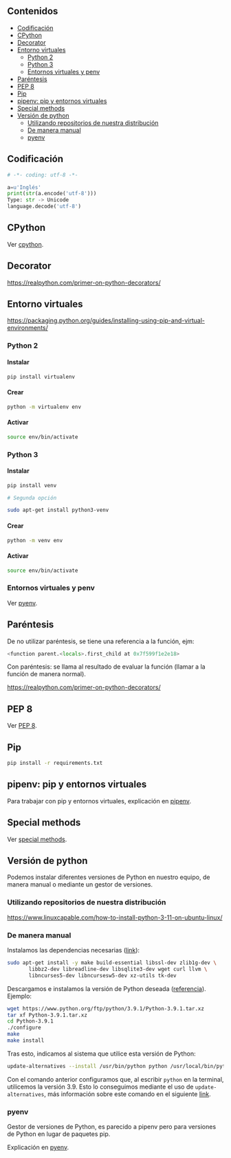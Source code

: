 ## Contenidos

- [Codificación](#codificación)
- [CPython](#cpython)
- [Decorator](#decorator)
- [Entorno virtuales](#entorno-virtuales)
  - [Python 2](#python-2)
  - [Python 3](#python-3)
  - [Entornos virtuales y penv](#entornos-virtuales-y-penv)
- [Paréntesis](#paréntesis)
- [PEP 8](#pep-8)
- [Pip](#pip)
- [pipenv: pip y entornos virtuales](#pipenv-pip-y-entornos-virtuales)
- [Special methods](#special-methods)
- [Versión de python](#versión-de-python)
  - [Utilizando repositorios de nuestra distribución](#utilizando-repositorios-de-nuestra-distribución)
  - [De manera manual](#de-manera-manual)
  - [pyenv](#pyenv)

## Codificación

```python
# -*- coding: utf-8 -*-    
```

```python
a=u'Inglés'
print(str(a.encode('utf-8')))
Type: str -> Unicode
language.decode('utf-8')
```

## CPython

Ver [cpython](cpython.html).

## Decorator

<https://realpython.com/primer-on-python-decorators/>

## Entorno virtuales

<https://packaging.python.org/guides/installing-using-pip-and-virtual-environments/>

### Python 2

#### Instalar

```bash
pip install virtualenv
```

#### Crear

```bash
python -m virtualenv env
```

#### Activar

```bash
source env/bin/activate
```

### Python 3

#### Instalar

```bash
pip install venv

# Segunda opción

sudo apt-get install python3-venv
```

#### Crear

```bash
python -m venv env
```

#### Activar

```bash
source env/bin/activate
```

### Entornos virtuales y penv

Ver [pyenv](pyenv.html).

## Paréntesis

De no utilizar paréntesis, se tiene una referencia a la función, ejm:

```python
<function parent.<locals>.first_child at 0x7f599f1e2e18>
```

Con paréntesis: se llama al resultado de evaluar la función (llamar a la función de manera normal).

<https://realpython.com/primer-on-python-decorators/>

## PEP 8

Ver [PEP 8](pep-8.html).

## Pip

```bash
pip install -r requirements.txt
```

## pipenv: pip y entornos virtuales

Para trabajar con pip y entornos virtuales, explicación en [pipenv](pipenv.html).

## Special methods

Ver [special methods](special-methods.html).


## Versión de python

Podemos instalar diferentes versiones de Python en nuestro equipo, de manera manual o mediante un gestor de versiones.

### Utilizando repositorios de nuestra distribución

<https://www.linuxcapable.com/how-to-install-python-3-11-on-ubuntu-linux/>

### De manera manual

Instalamos las dependencias necesarias ([link](https://realpython.com/installing-python/#step-2-prepare-your-system)):

```bash
sudo apt-get install -y make build-essential libssl-dev zlib1g-dev \
       libbz2-dev libreadline-dev libsqlite3-dev wget curl llvm \
       libncurses5-dev libncursesw5-dev xz-utils tk-dev
```

Descargamos e instalamos la versión de Python deseada ([referencia](https://exitcode0.net/debian-10-how-to-upgrade-python-3-7-to-python-3-9/)). Ejemplo:

```bash
wget https://www.python.org/ftp/python/3.9.1/Python-3.9.1.tar.xz
tar xf Python-3.9.1.tar.xz
cd Python-3.9.1
./configure
make
make install 
```

Tras esto, indicamos al sistema que utilice esta versión de Python:

```bash
update-alternatives --install /usr/bin/python python /usr/local/bin/python3.9 10
```

Con el comando anterior configuramos que, al escribir `python` en la terminal, utilicemos la versión 3.9. Esto lo conseguimos mediante el uso de `update-alternatives`, más información sobre este comando en el siguiente [link](https://linuxhint.com/update_alternatives_ubuntu/).

### pyenv

Gestor de versiones de Python, es parecido a pipenv pero para versiones de Python en lugar de paquetes pip.

Explicación en [pyenv](pyenv.html).

